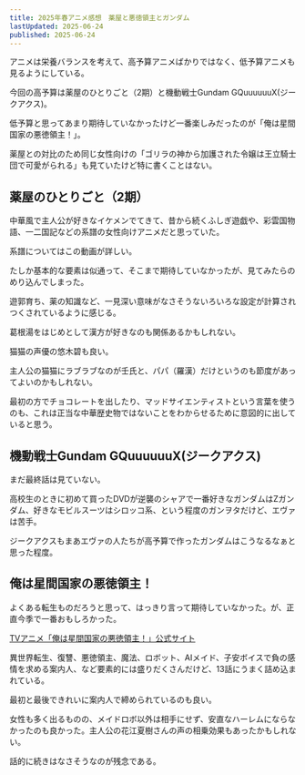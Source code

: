 ```yaml
---
title: 2025年春アニメ感想　薬屋と悪徳領主とガンダム
lastUpdated: 2025-06-24
published: 2025-06-24
---
```


アニメは栄養バランスを考えて、高予算アニメばかりではなく、低予算アニメも見るようにしている。

今回の高予算は薬屋のひとりごと（2期）と機動戦士Gundam GQuuuuuuX(ジークアクス)。

低予算と思ってあまり期待していなかったけど一番楽しみだったのが「俺は星間国家の悪徳領主！」。

薬屋との対比のため同じ女性向けの「ゴリラの神から加護された令嬢は王立騎士団で可愛がられる」も見ていたけど特に書くことはない。

## 薬屋のひとりごと（2期）

中華風で主人公が好きなイケメンでてきて、昔から続くふしぎ遊戯や、彩雲国物語、一二国記などの系譜の女性向けアニメだと思っていた。

系譜についてはこの動画が詳しい。

<YouTube id="G7tRjMOTGx0" title="「薬屋のひとりごと」を考察していったら現代女子の欲望とエールが見えてきた件" aspect="16:9" />

たしか基本的な要素は似通って、そこまで期待していなかったが、見てみたらのめり込んでしまった。

遊郭育ち、薬の知識など、一見深い意味がなさそうないろいろな設定が計算されつくされているように感じる。

葛根湯をはじめとして漢方が好きなのも関係あるかもしれない。

猫猫の声優の悠木碧も良い。

主人公の猫猫にラブラブなのが壬氏と、パパ（羅漢）だけというのも節度があってよいのかもしれない。

最初の方でチョコレートを出したり、マッドサイエンティストという言葉を使うのも、これは正当な中華歴史物ではないことをわからせるために意図的に出していると思う。



## 機動戦士Gundam GQuuuuuuX(ジークアクス)

まだ最終話は見ていない。

高校生のときに初めて買ったDVDが逆襲のシャアで一番好きなガンダムはZガンダム、好きなモビルスーツはシロッコ系、という程度のガンヲタだけど、エヴァは苦手。

ジークアクスもまあエヴァの人たちが高予算で作ったガンダムはこうなるなぁと思った程度。

## 俺は星間国家の悪徳領主！

よくある転生ものだろうと思って、はっきり言って期待していなかった。が、正直今季で一番おもしろかった。

[TVアニメ「俺は星間国家の悪徳領主！」公式サイト](https://seikankokka-anime.com/)


異世界転生、復讐、悪徳領主、魔法、ロボット、AIメイド、子安ボイスで負の感情を求める案内人、など要素的には盛りだくさんだけど、13話にうまく詰め込まれている。

最初と最後できれいに案内人で締められているのも良い。

女性も多く出るものの、メイドロボ以外は相手にせず、安直なハーレムにならなかったのも良かった。主人公の花江夏樹さんの声の相乗効果もあったかもしれない。

話的に続きはなさそうなのが残念である。
